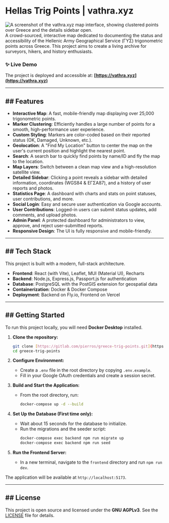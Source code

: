 # Hellas Trig Points | vathra.xyz

![A screenshot of the vathra.xyz map interface, showing clustered points over Greece and the details sidebar open.](https://i.imgur.com/3LeAtEK.png) A crowd-sourced, interactive map dedicated to documenting the status and accessibility of the Hellenic Army Geographical Service (ΓΥΣ) trigonometric points across Greece. This project aims to create a living archive for surveyors, hikers, and history enthusiasts.

### ✨ **Live Demo**

The project is deployed and accessible at: **[https://vathra.xyz](https://vathra.xyz)**

---

## ## Features

* **Interactive Map**: A fast, mobile-friendly map displaying over 25,000 trigonometric points.
* **Marker Clustering**: Efficiently handles a large number of points for a smooth, high-performance user experience.
* **Custom Styling**: Markers are color-coded based on their reported status (OK, Damaged, Unknown, etc.).
* **Geolocation**: A "Find My Location" button to center the map on the user's current position and highlight the nearest point.
* **Search**: A search bar to quickly find points by name/ID and fly the map to the location.
* **Map Layers**: Switch between a clean map view and a high-resolution satellite view.
* **Detailed Sidebar**: Clicking a point reveals a sidebar with detailed information, coordinates (WGS84 & ΕΓΣΑ87), and a history of user reports and photos.
* **Statistics Page**: A dashboard with charts and stats on point statuses, user contributions, and more.
* **Social Login**: Easy and secure user authentication via Google accounts.
* **User Contributions**: Logged-in users can submit status updates, add comments, and upload photos.
* **Admin Panel**: A protected dashboard for administrators to view, approve, and reject user-submitted reports.
* **Responsive Design**: The UI is fully responsive and mobile-friendly.

---

## ## Tech Stack

This project is built with a modern, full-stack architecture.

* **Frontend**: React (with Vite), Leaflet, MUI (Material UI), Recharts
* **Backend**: Node.js, Express.js, Passport.js for authentication
* **Database**: PostgreSQL with the PostGIS extension for geospatial data
* **Containerization**: Docker & Docker Compose
* **Deployment**: Backend on Fly.io, Frontend on Vercel

---

## ## Getting Started

To run this project locally, you will need **Docker Desktop** installed.

1.  **Clone the repository:**
    ```bash
    git clone [https://gitlab.com/pierros/greece-trig-points.git](https://gitlab.com/pierros/greece-trig-points.git)
    cd greece-trig-points
    ```

2.  **Configure Environment:**
    * Create a `.env` file in the root directory by copying `.env.example`.
    * Fill in your Google OAuth credentials and create a session secret.

3.  **Build and Start the Application:**
    * From the root directory, run:
        ```bash
        docker-compose up -d --build
        ```

4.  **Set Up the Database (First time only):**
    * Wait about 15 seconds for the database to initialize.
    * Run the migrations and the seeder script:
        ```bash
        docker-compose exec backend npm run migrate up
        docker-compose exec backend npm run seed
        ```

5.  **Run the Frontend Server:**
    * In a new terminal, navigate to the `frontend` directory and run `npm run dev`.

The application will be available at `http://localhost:5173`.

---

## ## License

This project is open source and licensed under the **GNU AGPLv3**. See the [LICENSE](LICENSE) file for details.